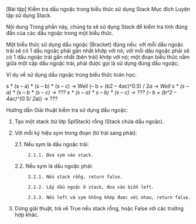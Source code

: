 [Bài tập] Kiểm tra dấu ngoặc trong biểu thức sử dụng Stack
Mục đích
Luyện tập sử dụng Stack.

Nội dung
Trong phần này, chúng ta sẽ sử dụng Stack để kiểm tra tính đúng đắn của các dấu ngoặc trong một biểu thức.

Một biểu thức sử dụng dấu ngoặc (Bracket) đúng nếu: với mỗi dấu ngoặc trái sẽ có 1 dấu ngoặc phải gần nhất khớp với nó; với mỗi dấu ngoặc phải sẽ có 1 dấu ngoặc trái gần nhất (bên trái) khớp với nó; một đoạn biểu thức nằm giữa một cặp dấu ngoặc trái, phải được gọi là sử dụng đúng dấu ngoặc;

Ví dụ về sử dụng dấu ngoặc trong biểu thức toán học:

s * (s – a) * (s – b) * (s – c)            → Well
(– b + (b2 – 4*a*c)^0.5) / 2*a                  → Well
s * (s – a) * (s – b * (s – c)             → ???
s * (s – a) * s – b) * (s – c)             → ???
(– b + (b^2 – 4*a*c)^(0.5/ 2*a))     → ???

Hướng dẫn
Giải thuật kiểm tra sử dụng dấu ngoặc:

1. Tạo một stack (từ lớp SplStack) rỗng (Stack chứa dấu ngoặc).

2. Với mỗi ký hiệu sym trong đoạn (từ trái sang phải):

      2.1. Nếu sym là dấu ngoặc trái:

            2.1.1. Đưa sym vào stack.

    2.2. Nếu sym là dấu ngoặc phải:

            2.2.1. Nếu stack rỗng, return false.

            2.2.2. Lấy dấu ngoặc ở stack, đưa vào biến left.

            2.2.3. Nếu left và sym không khớp được với nhau, return false.

3. Dừng giải thuật, trả về True nếu stack rỗng, hoặc False với các trường hợp khác. 
